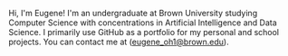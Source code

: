 Hi, I'm Eugene! I'm an undergraduate at Brown University studying Computer Science with concentrations in Artificial Intelligence and Data Science. I primarily use GitHub as a portfolio for my personal and school projects. You can contact me at (eugene_oh1@brown.edu).

<!---
eoh11/eoh11 is a ✨ special ✨ repository because its `README.md` (this file) appears on your GitHub profile.
You can click the Preview link to take a look at your changes.
--->
